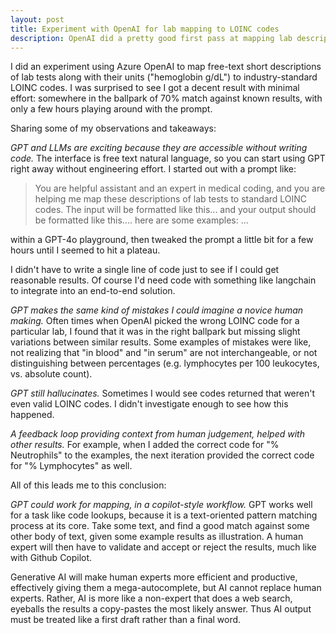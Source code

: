 ```yaml
---
layout: post
title: Experiment with OpenAI for lab mapping to LOINC codes
description: OpenAI did a pretty good first pass at mapping lab descriptions to LOINC codes with minimal effort
---
```


I did an experiment using Azure OpenAI to map free-text short descriptions of lab tests along with their units ("hemoglobin g/dL") to
industry-standard LOINC codes.  I was surprised to see I got a decent result with minimal effort: somewhere in the ballpark of 
70% match against known results, with only a few hours playing around with the prompt.

Sharing some of my observations and takeaways:

*GPT and LLMs are exciting because they are accessible without writing code.*  The interface is free text natural language, 
so you can start using GPT right away without engineering effort.  I started out with a prompt like:

> You are helpful assistant and an expert in medical coding, and you are helping me map these descriptions of lab tests to standard
> LOINC codes.  The input will be formatted like this... and your output should be formatted like this.... 
> here are some examples: ... 

within a GPT-4o playground, then tweaked the prompt a little bit for a few hours until I seemed to hit a plateau.

I didn't have to write a single line of code just to see if I could get reasonable results.  Of course I'd need code with something like
langchain to integrate into an end-to-end solution.

*GPT makes the same kind of mistakes I could imagine a novice human making.*  Often times when OpenAI picked the wrong LOINC code for
a particular lab, I found that it was in the right ballpark but missing slight variations between similar results.  Some examples of
mistakes were like, not realizing that "in blood" and "in serum" are not interchangeable, or not distinguishing between 
percentages (e.g. lymphocytes per 100 leukocytes, vs. absolute count).

*GPT still hallucinates.*  Sometimes I would see codes returned that weren't even valid LOINC codes.  I didn't investigate enough
to see how this happened.

*A feedback loop providing context from human judgement, helped with other results.*  For example, when I added the correct code for 
"% Neutrophils" to the examples, the next iteration provided the correct code for "% Lymphocytes" as well.

All of this leads me to this conclusion:

*GPT could work for mapping, in a copilot-style workflow.*  GPT works well for a task like code lookups, because it is a
text-oriented pattern matching process at its core.  Take some text, and find a good match against some other body of text, given some
example results as illustration.  A human expert will then have to validate and accept or reject the results, much like with Github
Copilot.

Generative AI will make human experts more efficient and productive, effectively giving them a mega-autocomplete, but AI cannot replace
human experts.  Rather, AI is more like a non-expert that does a web search, eyeballs the results a copy-pastes the most likely 
answer. Thus AI output must be treated like a first draft rather than a final word.